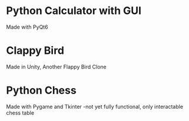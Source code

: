 
# Python Calculator with GUI
 Made with PyQt6

# Clappy Bird 
 Made in Unity, Another Flappy Bird Clone

# Python Chess
Made with Pygame and Tkinter
-not yet fully functional, only interactable chess table
